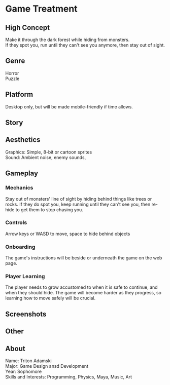# Game Treatment  

## High Concept  
Make it through the dark forest while hiding from monsters.  
If they spot you, run until they can't see you anymore, then stay out of sight.

## Genre  
Horror  
Puzzle  

## Platform  
Desktop only, but will be made mobile-friendly if time allows.  

## Story  


## Aesthetics  
Graphics: Simple, 8-bit or cartoon sprites  
Sound: Ambient noise, enemy sounds,  

## Gameplay  
### Mechanics  
Stay out of monsters' line of sight by hiding behind things like trees or rocks.
If they do spot you, keep running until they can't see you, then re-hide to get 
them to stop chasing you.  

### Controls
Arrow keys or WASD to move, space to hide behind objects  

### Onboarding
The game's instructions will be beside or underneath the game on the web page.

### Player Learning  
The player needs to grow accustomed to when it is safe to continue, and when they should hide.
The game will become harder as they progress, so learning how to move safely will be crucial.  

## Screenshots  

## Other  

## About  
Name: Triton Adamski  
Major: Game Design ansd Development  
Year: Sophomore  
Skills and Interests: Programming, Physics, Maya, Music, Art  

